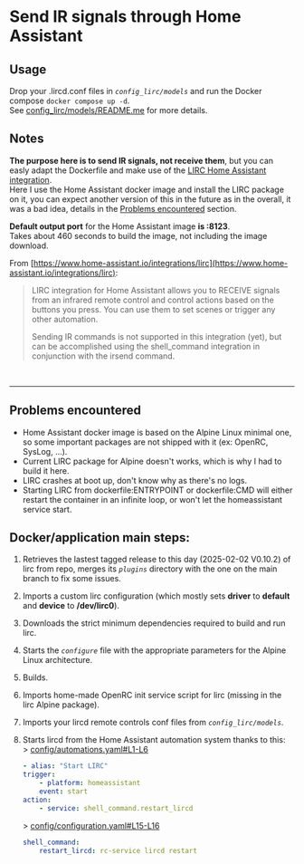 # Send IR signals through Home Assistant

## Usage
Drop your .lircd.conf files in *`config_lirc/models`* and run the Docker compose `docker compose up -d`.  
See [config_lirc/models/README.me](config_lirc/models/README.me) for more details.
<br>

## Notes
<p>

**The purpose here is to send IR signals, not receive them**, but you can easly adapt the Dockerfile and make use of the
[LIRC Home Assistant integration](https://www.home-assistant.io/integrations/lirc).  
Here I use the Home Assistant docker image and install the LIRC package on it, you can expect
another version of this in the future as in the overall, it was a bad idea, details in the 
<a href="#problems">Problems encountered</a> section.  

**Default output port** for the Home Assistant image **is :8123**.  
Takes about 460 seconds to build the image, not including the image download.  
</p>

From [https://www.home-assistant.io/integrations/lirc](https://www.home-assistant.io/integrations/lirc):

> LIRC integration for Home Assistant allows you to RECEIVE signals from an infrared remote control and control actions 
> based on the buttons you press. You can use them to set scenes or trigger any other automation.
> 
> Sending IR commands is not supported in this integration (yet), but can be accomplished using the shell_command integration
> in conjunction with the irsend command.

<br>

___

<h2 id="problems">Problems encountered</h2>

- Home Assistant docker image is based on the Alpine Linux minimal one, so some important packages are not shipped with it
(ex: OpenRC, SysLog, ...).
- Current LIRC package for Alpine doesn't works, which is why I had to build it here.
- LIRC crashes at boot up, don't know why as there's no logs.
- Starting LIRC from dockerfile:ENTRYPOINT or dockerfile:CMD will either restart the container in an infinite loop, or won't let
the homeassistant service start.


## Docker/application main steps:
1. Retrieves the lastest tagged release to this day (2025-02-02 V0.10.2) of lirc from repo, merges its *`plugins`* directory with the one
on the main branch to fix some issues.
1. Imports a custom lirc configuration (which mostly sets **driver** to **default** and **device** to **/dev/lirc0**).
1. Downloads the strict minimum dependencies required to build and run lirc.
1. Starts the *`configure`* file with the appropriate parameters for the Alpine Linux architecture.
1. Builds.
1. Imports home-made OpenRC init service script for lirc (missing in the lirc Alpine package).
1. Imports your lircd remote controls conf files from *`config_lirc/models`*.
1. Starts lircd from the Home Assistant automation system thanks to this:  
    \> [config/automations.yaml#L1-L6](config/automations.yaml#L1-L6) 
    ```YAML
    - alias: "Start LIRC"
    trigger:
        - platform: homeassistant
        event: start
    action:
        - service: shell_command.restart_lircd
    ```

    \> [config/configuration.yaml#L15-L16](config/configuration.yaml#L15-L16)  
    ```YAML
    shell_command:
        restart_lircd: rc-service lircd restart
    ```
